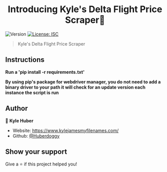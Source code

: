 <h1 align="center">Introducing Kyle's Delta Flight Price Scraper👋</h1>
<p>
  <img alt="Version" src="https://img.shields.io/badge/version-1.0.0-blue.svg?cacheSeconds=2592000" />
  <a href="#" target="_blank">
    <img alt="License: ISC" src="https://img.shields.io/badge/License-ISC-yellow.svg" />
  </a>
</p>

> Kyle's Delta Flight Price Scraper

## Instructions
**Run a 'pip install -r requirements.txt'**

**By using pip's package for webdriver manager, you do not need to add a binary driver to your path it will check for an update version each instance the script is run**

## Author

👤 **Kyle Huber**

* Website: https://www.kylejamesmyfilenames.com/
* Github: [@Huberdoggy](https://github.com/Huberdoggy)

## Show your support

Give a ⭐️ if this project helped you!
